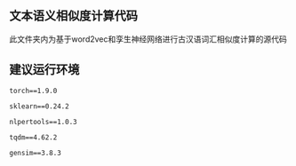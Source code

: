 ## 文本语义相似度计算代码


此文件夹内为基于word2vec和孪生神经网络进行古汉语词汇相似度计算的源代码

## 建议运行环境
```
torch==1.9.0

sklearn==0.24.2

nlpertools==1.0.3

tqdm==4.62.2

gensim==3.8.3
```
